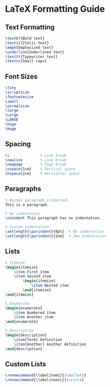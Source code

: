 # LaTeX Formatting Guide

## Text Formatting
```latex
\textbf{Bold text}
\textit{Italic text}
\emph{Emphasized text}
\underline{Underlined text}
\texttt{Typewriter text}
\textsc{Small caps}
```

## Font Sizes
```latex
\tiny
\scriptsize
\footnotesize
\small
\normalsize
\large
\Large
\LARGE
\huge
\Huge
```

## Spacing
```latex
\\              % Line break
\newline        % Line break
\newpage        % Page break
\vspace{1cm}    % Vertical space
\hspace{2cm}    % Horizontal space
```

## Paragraphs
```latex
% Normal paragraph (indented)
This is a paragraph.

% No indentation
\noindent This paragraph has no indentation.

% Custom indentation
\setlength{\parindent}{0pt}  % No indentation
\setlength{\parindent}{2em}  % 2em indentation
```

## Lists
```latex
% Itemize
\begin{itemize}
    \item First item
    \item Second item
        \begin{itemize}
            \item Nested item
        \end{itemize}
\end{itemize}

% Enumerate
\begin{enumerate}
    \item Numbered item
    \item Another item
\end{enumerate}

% Description
\begin{description}
    \item[Term] Definition
    \item[Another] Another definition
\end{description}
```

## Custom Lists
```latex
\renewcommand{\labelitemi}{$\bullet$}
\renewcommand{\labelitemii}{$\circ$}
```
